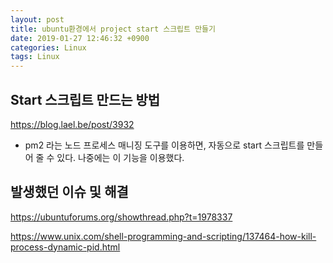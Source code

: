 ```yaml
---
layout: post
title: ubuntu환경에서 project start 스크립트 만들기
date: 2019-01-27 12:46:32 +0900
categories: Linux
tags: Linux
---
```


## Start 스크립트 만드는 방법

https://blog.lael.be/post/3932

- pm2 라는 노드 프로세스 매니징 도구를 이용하면, 자동으로 start 스크립트를 만들어 줄 수 있다. 나중에는 이 기능을 이용했다.

## 발생했던 이슈 및 해결

https://ubuntuforums.org/showthread.php?t=1978337

https://www.unix.com/shell-programming-and-scripting/137464-how-kill-process-dynamic-pid.html
